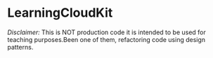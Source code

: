 # LearningCloudKit
*Disclaimer:* This is NOT production code it is intended to be used for teaching purposes.Been one of them, refactoring code using design patterns.
